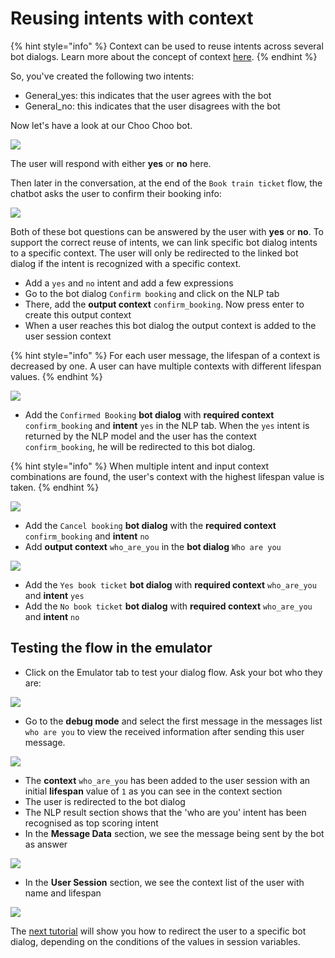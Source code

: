 # Reusing intents with context

{% hint style="info" %}
Context can be used to reuse intents across several bot dialogs. Learn more about the concept of context [here](https://docs.chatlayer.ai/understanding-users/using-context).
{% endhint %}

So, you've created the following two intents:

* General\_yes: this indicates that the user agrees with the bot
* General\_no: this indicates that the user disagrees with the bot

Now let's have a look at our Choo Choo bot. 

![](../.gitbook/assets/image%20%2859%29.png)

The user will respond with either **yes** or **no** here.

Then later in the conversation, at the end of the `Book train ticket` flow, the chatbot asks the user to confirm their booking info:

![](../.gitbook/assets/image%20%28260%29.png)

Both of these bot questions can be answered by the user with **yes** or **no**. To support the correct reuse of intents, we can link specific bot dialog intents to a specific context. The user will only be redirected to the linked bot dialog if the intent is recognized with a specific context.

* Add a `yes` and `no` intent and add a few expressions
* Go to the bot dialog `Confirm booking` and click on the NLP tab
* There, add the **output context** `confirm_booking`. Now press enter to create this output context
* When a user reaches this bot dialog the output context is added to the user session context

{% hint style="info" %}
For each user message, the lifespan of a context is decreased by one. A user can have multiple contexts with different lifespan values.
{% endhint %}

![](../.gitbook/assets/screenshot-2019-04-03-at-11.00.27.png)

* Add the `Confirmed Booking` **bot dialog** with **required context** `confirm_booking` and **intent** `yes` in the NLP tab. When the `yes` intent is returned by the NLP model and the user has the context `confirm_booking`, he will be redirected to this bot dialog. 

{% hint style="info" %}
When multiple intent and input context combinations are found, the user's context with the highest lifespan value is taken.
{% endhint %}

![](../.gitbook/assets/image%20%28215%29.png)

* Add the `Cancel booking` **bot dialog** with the **required context** `confirm_booking` and **intent** `no`
* Add **output context** `who_are_you` in the **bot dialog** `Who are you`

![](../.gitbook/assets/image%20%2892%29.png)

* Add the `Yes book ticket` **bot dialog** with **required context** `who_are_you` and **intent** `yes`
* Add the `No book ticket` **bot dialog** with **required context** `who_are_you` and **intent** `no`

## Testing the flow in the emulator

* Click on the Emulator tab to test your dialog flow. Ask your bot who they are:

![](../.gitbook/assets/image%20%28113%29.png)

* Go to the **debug mode** and select the first message in the messages list `who are you` to view the received information after sending this user message.

![](../.gitbook/assets/image%20%28238%29.png)

* The **context** `who_are_you` has been added to the user session with an initial **lifespan** value of `1` as you can see in the context section                                                     
* The user is redirected to the bot dialog 
* The NLP result section shows that the 'who are you' intent has been recognised as top scoring intent
* In the **Message Data** section, we see the message being sent by the bot as answer

![](../.gitbook/assets/image%20%2863%29.png)

* In the **User Session** section, we see the context list of the user with name and lifespan

![](../.gitbook/assets/image%20%2831%29.png)

The [next tutorial](tutorial-conditional-flow-navigation.md) will show you how to redirect the user to a specific bot dialog, depending on the conditions of the values in session variables.

